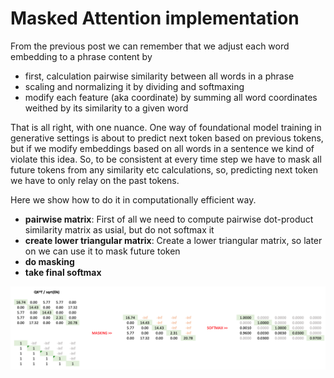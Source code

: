 # Masked Attention implementation

From the previous post we can remember that we adjust each word embedding to a phrase content by 
- first, calculation pairwise similarity between all words in a phrase
- scaling and normalizing it by dividing and softmaxing
- modify each feature (aka coordinate) by summing all word coordinates weithed by its similarity to a given word

That is all right, with one nuance. 
One way of foundational model training in generative settings is about to predict next token based on previous tokens, but if we modify embeddings based on all words in a sentence we kind of violate this idea. So, to be consistent at every time step we have to mask all future tokens from any similarity etc calculations, so, predicting next token we have  to only relay on the past tokens.

Here we show how to do it in computationally efficient way.

- **pairwise matrix**: First of all we need to compute pairwise dot-product similarity matrix as usial, but do not softmax it
- **create lower triangular matrix**: Create a lower triangular matrix, so later on we can use it to mask future token
- **do masking**
- **take final softmax**

![Masking future token](img/masking.png)



